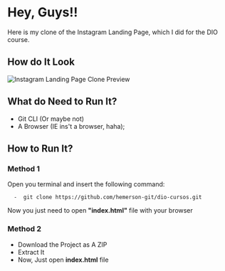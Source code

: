 # Hey, Guys!!


Here is my clone of the Instagram Landing Page, which I did for the DIO course.

## How do It Look

![Instagram Landing Page Clone Preview](./github/screen.jpg)

## What do Need to Run It?

- Git CLI (Or maybe not)
- A Browser (IE ins't a browser, haha);

## How to Run It?

### Method 1

Open you terminal and insert the following command:

```
  -  git clone https://github.com/hemerson-git/dio-cursos.git
```

Now you just need to open **"index.html"** file with your browser

### Method 2


- Download the Project as A ZIP
- Extract It
- Now, Just open **index.html** file

